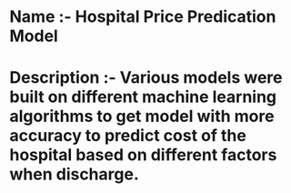 # Name :- Hospital Price Predication Model
# Description :- Various models were built on different machine learning algorithms to get model with more accuracy to predict cost of the hospital based on different factors when discharge.
